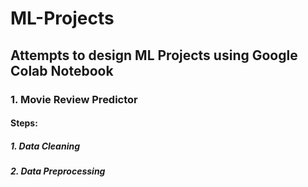 # ML-Projects

## Attempts to design ML Projects using Google Colab Notebook

### 1. Movie Review Predictor
#### Steps:
##### 1. Data Cleaning
##### 2. Data Preprocessing
